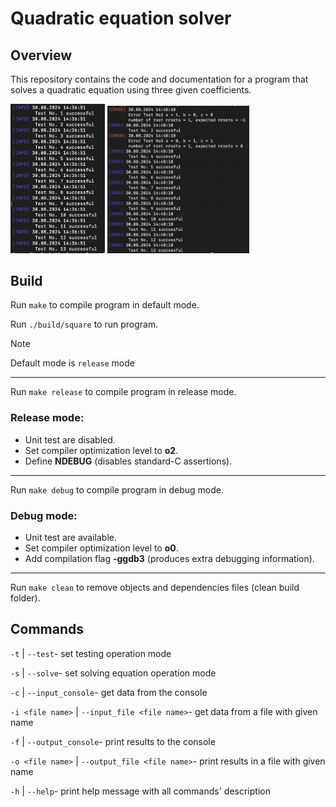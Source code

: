 # Quadratic equation solver

## Overview
This repository contains the code and documentation for a program that solves a quadratic equation using three given coefficients.

<img src="Design/quadr_solver_test.png" width="30%" alt="Logo" /> <img src="Design/test_quadr_wrong_test.png" width="45%" alt="Logo" />

## Build
Run `make` to compile program in default mode.

Run `./build/square` to run program.

> [!NOTE]
> Default mode is `release` mode

---

Run `make release` to compile program in release mode.

### Release mode:
- Unit test are disabled.
- Set compiler optimization level to **o2**.
- Define **NDEBUG** (disables standard-C assertions).

---

Run `make debug` to compile program in debug mode.

### Debug mode:
- Unit test are available.
- Set compiler optimization level to **o0**.
- Add compilation flag **-ggdb3** (produces extra debugging information).

---

Run `make clean` to remove objects and dependencies files (clean build folder).

## Commands
```-t``` | ```--test```- set testing operation mode

```-s``` | ```--solve```- set solving equation operation mode

```-c``` | ```--input_console```- get data from the console

```-i <file name>``` | ```--input_file <file name>```- get data from a file with given name

```-f``` | ```--output_console```- print results to the console

```-o <file name>``` | ```--output_file <file name>```- print results in a file with given name

```-h``` | ```--help```- print help message with all commands' description

